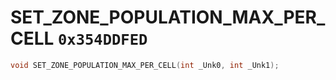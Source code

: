 # SET_ZONE_POPULATION_MAX_PER_CELL `0x354DDFED`

```cpp
void SET_ZONE_POPULATION_MAX_PER_CELL(int _Unk0, int _Unk1);
```